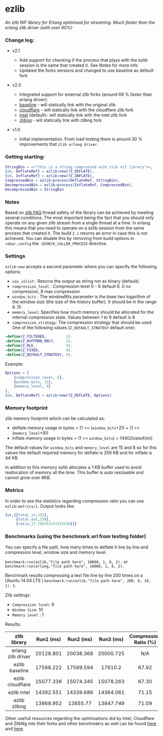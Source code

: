 # ezlib

*An zlib NIF library for Erlang optimised for streaming. Much faster than the erlang zlib driver (with over 60%)* 

### Change log:

- v2.1
    - Add support for checking if the process that plays with the ezlib session is the same that created it. See Notes for more info
    - Updated the forks versions and changed to use baseline as default fork

- v2.0
    - Integrated support for external zlib forks (around 69 % faster than erlang driver):
    - [baseline][1] - will statically link with the original zlib
    - [cloudflare][2] - will statically link with the cloudflare zlib fork
    - [intel][3] (default)- will statically link with the intel zlib fork
    - [zlibng][4] - will statically link with zlibng fork
- v1.0
    - Initial implementation. From load testing there is around 30 % improvements that `zlib erlang driver`.

### Getting starting:

```erlang
StringBin = <<"this is a string compressed with zlib nif library">>,
{ok, DeflateRef} = ezlib:new(?Z_DEFLATE),
{ok, InflateRef} = ezlib:new(?Z_INFLATE),
CompressedBin = ezlib:process(DeflateRef, StringBin),
DecompressedBin = ezlib:process(InflateRef, CompressedBin),
DecompressedBin = StringBin
```

### Notes

Based on [zlib FAQ][7] thread safety of the library can be achieved by meeting several conditions. The most important being
the fact that you should only operate on any given zlib stream from a single thread at a time. In erlang this means that
you need to operate on a ezlib session from the same process that created it. The build `2.1` returns an error in case this is not
achieved. You can disable this by removing from build options in `rebar.config` the `-DCHECK_CALLER_PROCESS` directive.

### Settings

`ezlib:new` accepts a second parameter where you can specify the following options:

- `use_iolist` : Returns the output as string not as binary (default).
- `compression_level` : Compression level 0 - 9 default 6. 0 no compression, 9 max compression
- `window_bits` : The windowBits parameter is the base two logarithm of the window size (the size of the history buffer). It should be in the range 8..15 
- `memory_level`: Specifies how much memory should be allocated for the internal compression state. Values between 1 to 9 default is 8
- `compression_strategy`: The compression strategy that should be used. One of the following values (`Z_DEFAULT_STRATEGY` default one):

```erlang
-define(Z_FILTERED,         1).
-define(Z_HUFFMAN_ONLY,     2).
-define(Z_RLE,              3).
-define(Z_FIXED,            4).
-define(Z_DEFAULT_STRATEGY, 0).
```

Example:

```erlang
Options = [
    {compression_level, 6},
    {window_bits, 15},
    {memory_level, 8}
],
{ok, DeflateRef} = ezlib:new(?Z_DEFLATE, Options)
```

### Memory footprint

zlib memory footprint which can be calculated as:

- deflate memory usage in bytes = (1 << (`window_bits`+2)) + (1 << (`memory_level`+9)) 
- inflate memory usage in bytes = (1 << `window_bits`) + 1440*2*sizeof(int) 

The default values for `window_bits` and `memory_level` are 15 and 8 so for this values the default required memory for deflate is 256 KB and for inflate is 44 KB.

In addition to this memory ezlib allocates a 1 KB buffer used to avoid reallocation of memory all the time. This buffer is auto resizeable and cannot grow over 8KB.

### Metrics

In order to see the statistics regarding compression ratio you can use `ezlib:metrics/1`. Output looks like:

```erlang
{ok,{{total_in,192},
     {total_out,158},
     {ratio,17.708333333333336}}}
```     

### Benchmarks (using the benchmark.erl from testing folder)

You can specify a file path, how many times to deflate it line by line and compression level, window size and memory level.

`benchmark:run(ezlib,"file path here", 10000, 1, 8, 2).` or `benchmark:run(erlang,"file path here", 10000, 1, 8, 2).`

Benchmark results compressing a text file line by line 200 times on a Ubuntu 14.04 LTS ( `benchmark:run(ezlib,"file path here", 200, 6, 10, 1).` ):

Zlib settings:

- `Compression level`: 6
- `Window Size`: 10
- `Memory Level` : 1

Results:

| zlib library       | Run1 (ms) | Run2 (ms) | Run3 (ms) | Compression Ratio (%) |
|:------------------:|:---------:|:---------:|:---------:|:---------------------:|
| erlang zlib driver | 20128.801 | 20038.368 | 20000.725 | N/A                   |
| ezlib baseline     | 17588.222 | 17569.594 | 17610.2   | 67.92                 |
| ezlib cloudflare   | 15077.336 | 15074.345 | 15078.263 | 67.30                 |
| ezlib intel        | 14392.551 | 14339.686 | 14364.061 | 71.15                 |
| ezlib zlibng       | 13868.952 | 13855.77  | 13847.749 | 71.09                 |

Other usefull resources regarding the optimisations did by Intel, Cloudflare and ZlibNg into their forks and other benchmakrs as well can be found [here][5] and [here][6].

[1]:https://github.com/madler/zlib.git
[2]:https://github.com/cloudflare/zlib.git
[3]:https://github.com/jtkukunas/zlib.git
[4]:https://github.com/Dead2/zlib-ng.git
[5]:https://www.snellman.net/blog/archive/2014-08-04-comparison-of-intel-and-cloudflare-zlib-patches.html
[6]:http://www.snellman.net/blog/archive/2015-06-05-updated-zlib-benchmarks/
[7]:http://www.zlib.net/zlib_faq.html#faq21